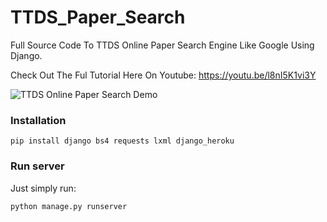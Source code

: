 # TTDS_Paper_Search


Full Source Code To TTDS Online Paper Search Engine Like Google Using Django.

Check Out The Ful Tutorial Here On Youtube: https://youtu.be/l8nI5K1vi3Y


![TTDS Online Paper Search Demo](demo.gif)

### Installation

```pip install django bs4 requests lxml django_heroku```

### Run server

Just simply run:

```python manage.py runserver```